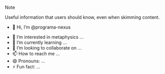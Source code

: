 > [!NOTE]
> Useful information that users should know, even when skimming content.
> - 👋 Hi, I’m @programa-nexus
- 👀 I’m interested in metaphysics ...
- 🌱 I’m currently learning ...
- 💞️ I’m looking to collaborate on ...
- 📫 How to reach me ...
- 😄 Pronouns: ...
- ⚡ Fun fact: ...

<!---
programa-nexus/programa-nexus is a ✨ special ✨ repository because its `README.md` (this file) appears on your GitHub profile.
You can click the Preview link to take a look at your changes.
--->

